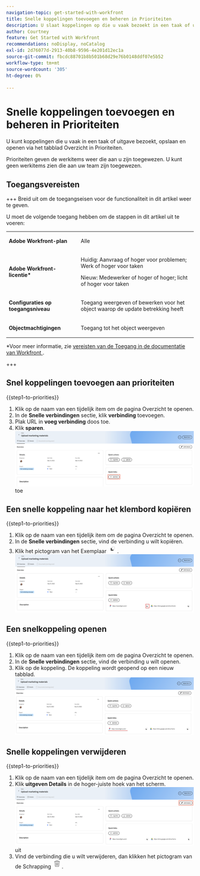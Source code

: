 ```yaml
---
navigation-topic: get-started-with-workfront
title: Snelle koppelingen toevoegen en beheren in Prioriteiten
description: U slaat koppelingen op die u vaak bezoekt in een taak of uitgave bij Prioriteiten.
author: Courtney
feature: Get Started with Workfront
recommendations: noDisplay, noCatalog
exl-id: 2d76077d-2913-40b8-9596-4e201d12ec1a
source-git-commit: fbcdc88701b8b501b68d29e76b0148ddf07e5b52
workflow-type: tm+mt
source-wordcount: '305'
ht-degree: 0%

---
```


# Snelle koppelingen toevoegen en beheren in Prioriteiten

U kunt koppelingen die u vaak in een taak of uitgave bezoekt, opslaan en openen via het tabblad Overzicht in Prioriteiten.

Prioriteiten geven de werkitems weer die aan u zijn toegewezen. U kunt geen werkitems zien die aan uw team zijn toegewezen.

## Toegangsvereisten

+++ Breid uit om de toegangseisen voor de functionaliteit in dit artikel weer te geven.

U moet de volgende toegang hebben om de stappen in dit artikel uit te voeren:

<table style="table-layout:auto"> 
 <col> 
 </col> 
 <col> 
 </col> 
 <tbody> 
  <tr> 
   <td role="rowheader"><strong>Adobe Workfront-plan</strong></td> 
   <td> <p>Alle</p> </td> 
  </tr> 
  <tr> 
   <td role="rowheader"><strong>Adobe Workfront-licentie*</strong></td> 
   <td> 
   <p>Huidig: Aanvraag of hoger voor problemen; Werk of hoger voor taken</p>
   <p>Nieuw: Medewerker of hoger of hoger; licht of hoger voor taken</p> 
   </td> 
  </tr> 
  <tr> 
   <td role="rowheader"><strong>Configuraties op toegangsniveau</strong></td> 
   <td> <p>Toegang weergeven of bewerken voor het object waarop de update betrekking heeft</p></td> 
  </tr> 
  <tr> 
   <td role="rowheader"><strong>Objectmachtigingen</strong></td> 
   <td> <p>Toegang tot het object weergeven</p></td> 
  </tr> 
 </tbody> 
</table>

*Voor meer informatie, zie [ vereisten van de Toegang in de documentatie van Workfront ](/help/quicksilver/administration-and-setup/add-users/access-levels-and-object-permissions/access-level-requirements-in-documentation.md).

+++

## Snel koppelingen toevoegen aan prioriteiten

{{step1-to-priorities}}

1. Klik op de naam van een tijdelijk item om de pagina Overzicht te openen.
1. In de **Snelle verbindingen** sectie, klik **verbinding** toevoegen.
1. Plak URL in **voeg verbinding** doos toe.
1. Klik **sparen**.
   ![ voeg verbinding ](assets/add-link.png) toe

## Een snelle koppeling naar het klembord kopiëren

{{step1-to-priorities}}

1. Klik op de naam van een tijdelijk item om de pagina Overzicht te openen.
1. In de **Snelle verbindingen** sectie, vind de verbinding u wilt kopiëren.
1. Klik het pictogram van het Exemplaar ![ pictogram van het Exemplaar ](assets/copy-icon.png).
   ![ verbinding van het Exemplaar ](assets/copy-link.png)

## Een snelkoppeling openen

{{step1-to-priorities}}

1. Klik op de naam van een tijdelijk item om de pagina Overzicht te openen.
1. In de **Snelle verbindingen** sectie, vind de verbinding u wilt openen.
1. Klik op de koppeling. De koppeling wordt geopend op een nieuw tabblad.
   ![ Open verbinding ](assets/open-link.png)

## Snelle koppelingen verwijderen

{{step1-to-priorities}}

1. Klik op de naam van een tijdelijk item om de pagina Overzicht te openen.
1. Klik **uitgeven Details** in de hoger-juiste hoek van het scherm.
   ![ geef details ](assets/edit-details.png) uit
1. Vind de verbinding die u wilt verwijderen, dan klikken het pictogram van de Schrapping ![ pictogram van de Schrapping ](assets/delete-icon.png).
